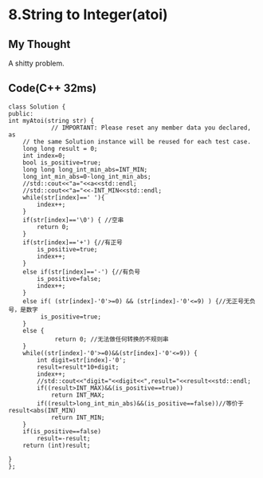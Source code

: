 # 8.String to Integer(atoi)
## My Thought 
A shitty problem.
## Code(C++ 32ms)

	class Solution {
	public:
    int myAtoi(string str) {
                // IMPORTANT: Please reset any member data you declared, as  
        // the same Solution instance will be reused for each test case.  
        long long result = 0;  
        int index=0;  
        bool is_positive=true;  
        long long long_int_min_abs=INT_MIN;  
        long_int_min_abs=0-long_int_min_abs;  
        //std::cout<<"a="<<a<<std::endl;  
        //std::cout<<"a="<<-INT_MIN<<std::endl;  
        while(str[index]==' '){  
            index++;  
        }  
        if(str[index]=='\0') { //空串  
            return 0;  
        }  
        if(str[index]=='+') {//有正号  
            is_positive=true;  
            index++;  
        }  
        else if(str[index]=='-') {//有负号  
            is_positive=false;  
            index++;  
        }  
        else if( (str[index]-'0'>=0) && (str[index]-'0'<=9) ) {//无正号无负号，是数字  
             is_positive=true;  
        }  
        else {  
                 return 0; //无法做任何转换的不规则串  
        }  
        while((str[index]-'0'>=0)&&(str[index]-'0'<=9)) {  
            int digit=str[index]-'0';  
            result=result*10+digit;  
            index++;  
            //std::cout<<"digit="<<digit<<",result="<<result<<std::endl;  
            if((result>INT_MAX)&&(is_positive==true))  
                return INT_MAX;  
            if((result>long_int_min_abs)&&(is_positive==false))//等价于result<abs(INT_MIN)  
                return INT_MIN;  
        }  
        if(is_positive==false)  
            result=-result;  
        return (int)result;  
    
    }
	};